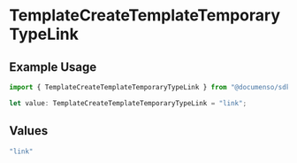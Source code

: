 # TemplateCreateTemplateTemporaryTypeLink

## Example Usage

```typescript
import { TemplateCreateTemplateTemporaryTypeLink } from "@documenso/sdk-typescript/models/operations";

let value: TemplateCreateTemplateTemporaryTypeLink = "link";
```

## Values

```typescript
"link"
```